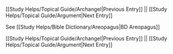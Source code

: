 [[Study Helps/Topical Guide/Archangel|Previous Entry]]  ||  [[Study Helps/Topical Guide/Argument|Next Entry]]

 See [[Study Helps/Bible Dictionary/Areopagus|BD Areopagus]]

[[Study Helps/Topical Guide/Archangel|Previous Entry]]  ||  [[Study Helps/Topical Guide/Argument|Next Entry]]